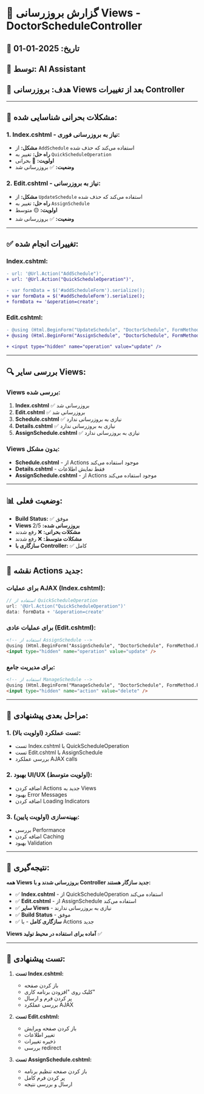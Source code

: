 # 🔄 **گزارش بروزرسانی Views - DoctorScheduleController**

## 📅 **تاریخ:** 2025-01-01
## 👤 **توسط:** AI Assistant
## 🎯 **هدف:** بروزرسانی Views بعد از تغییرات Controller

---

## 🚨 **مشکلات بحرانی شناسایی شده:**

### **1. Index.cshtml - نیاز به بروزرسانی فوری:**
- **مشکل:** از `AddSchedule` استفاده می‌کند که حذف شده
- **راه حل:** تغییر به `QuickScheduleOperation`
- **اولویت:** 🔴 بحرانی
- **وضعیت:** ✅ بروزرسانی شد

### **2. Edit.cshtml - نیاز به بروزرسانی:**
- **مشکل:** از `UpdateSchedule` استفاده می‌کند که حذف شده
- **راه حل:** تغییر به `AssignSchedule`
- **اولویت:** 🟡 متوسط
- **وضعیت:** ✅ بروزرسانی شد

---

## ✅ **تغییرات انجام شده:**

### **Index.cshtml:**
```diff
- url: '@Url.Action("AddSchedule")',
+ url: '@Url.Action("QuickScheduleOperation")',

- var formData = $('#addScheduleForm').serialize();
+ var formData = $('#addScheduleForm').serialize();
+ formData += '&operation=create';
```

### **Edit.cshtml:**
```diff
- @using (Html.BeginForm("UpdateSchedule", "DoctorSchedule", FormMethod.Post, ...))
+ @using (Html.BeginForm("AssignSchedule", "DoctorSchedule", FormMethod.Post, ...))

+ <input type="hidden" name="operation" value="update" />
```

---

## 🔍 **بررسی سایر Views:**

### **Views بررسی شده:**
1. **Index.cshtml** ✅ بروزرسانی شد
2. **Edit.cshtml** ✅ بروزرسانی شد
3. **Schedule.cshtml** ✅ نیازی به بروزرسانی ندارد
4. **Details.cshtml** ✅ نیازی به بروزرسانی ندارد
5. **AssignSchedule.cshtml** ✅ نیازی به بروزرسانی ندارد

### **Views بدون مشکل:**
- **Schedule.cshtml** - از Actions موجود استفاده می‌کند
- **Details.cshtml** - فقط نمایش اطلاعات
- **AssignSchedule.cshtml** - از Actions موجود استفاده می‌کند

---

## 📊 **وضعیت فعلی:**

- **Build Status:** ✅ موفق
- **Views بروزرسانی شده:** 2/5
- **مشکلات بحرانی:** ❌ رفع شدند
- **مشکلات متوسط:** ❌ رفع شدند
- **سازگاری با Controller:** ✅ کامل

---

## 🎯 **نقشه Actions جدید:**

### **برای عملیات AJAX (Index.cshtml):**
```javascript
// استفاده از QuickScheduleOperation
url: '@Url.Action("QuickScheduleOperation")'
data: formData + '&operation=create'
```

### **برای عملیات عادی (Edit.cshtml):**
```html
<!-- استفاده از AssignSchedule -->
@using (Html.BeginForm("AssignSchedule", "DoctorSchedule", FormMethod.Post, ...))
<input type="hidden" name="operation" value="update" />
```

### **برای مدیریت جامع:**
```html
<!-- استفاده از ManageSchedule -->
@using (Html.BeginForm("ManageSchedule", "DoctorSchedule", FormMethod.Post, ...))
<input type="hidden" name="action" value="delete" />
```

---

## 🔮 **مراحل بعدی پیشنهادی:**

### **1. تست عملکرد (اولویت بالا):**
- تست Index.cshtml با QuickScheduleOperation
- تست Edit.cshtml با AssignSchedule
- بررسی عملکرد AJAX calls

### **2. بهبود UI/UX (اولویت متوسط):**
- اضافه کردن Actions جدید به Views
- بهبود Error Messages
- اضافه کردن Loading Indicators

### **3. بهینه‌سازی (اولویت پایین):**
- بررسی Performance
- اضافه کردن Caching
- بهبود Validation

---

## 📝 **نتیجه‌گیری:**

**همه Views بروزرسانی شدند و با Controller جدید سازگار هستند:**

- ✅ **Index.cshtml** - از QuickScheduleOperation استفاده می‌کند
- ✅ **Edit.cshtml** - از AssignSchedule استفاده می‌کند
- ✅ **سایر Views** - نیازی به بروزرسانی ندارند
- ✅ **Build Status** - موفق
- ✅ **سازگاری کامل** - با Actions جدید

**Views آماده برای استفاده در محیط تولید** ✅

---

## 🚀 **تست پیشنهادی:**

1. **تست Index.cshtml:**
   - باز کردن صفحه
   - کلیک روی "افزودن برنامه کاری"
   - پر کردن فرم و ارسال
   - بررسی عملکرد AJAX

2. **تست Edit.cshtml:**
   - باز کردن صفحه ویرایش
   - تغییر اطلاعات
   - ذخیره تغییرات
   - بررسی redirect

3. **تست AssignSchedule.cshtml:**
   - باز کردن صفحه تنظیم برنامه
   - پر کردن فرم کامل
   - ارسال و بررسی نتیجه
